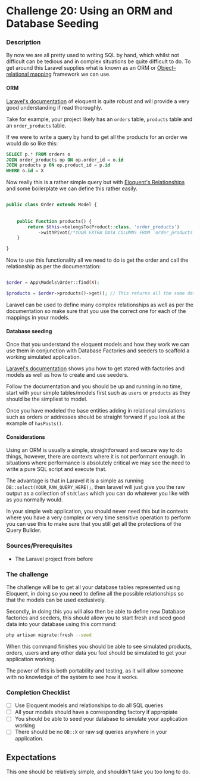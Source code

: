 # Challenge 20: Using an ORM and Database Seeding

### Description

By now we are all pretty used to writing SQL by hand, which whilst not difficult can be tedious and in complex
situations be quite difficult to do. To get around this Laravel supplies what is known as an ORM
or [Object–relational mapping](https://en.wikipedia.org/wiki/Object%E2%80%93relational_mapping) framework we can use.

#### ORM

[Laravel's documentation](https://laravel.com/docs/9.x/eloquent) of eloquent is quite robust and will provide a very
good understanding if read thoroughly.

Take for example, your project likely has an `orders` table, `products` table and an `order_products` table.

If we were to write a query by hand to get all the products for an order we would do so like this:

```sql 
SELECT p.* FROM orders o 
JOIN order_products op ON op.order_id = o.id
JOIN products p ON op.product_id = p.id
WHERE o.id = X
```

Now really this is a rather simple query but
with [Eloquent's Relationships](https://laravel.com/docs/9.x/eloquent-relationships) and some boilerplate we can define
this rather easily.

```php

public class Order extends Model {
    
    
    public function products() {
        return $this->belongsTo(Product::class, 'order_products')
            ->withPivot(/*YOUR EXTRA DATA COLUMNS FROM `order_products` HERE*/);
    }

}

```

Now to use this functionality all we need to do is get the order and call the relationship as per the documentation:

```php

$order = App\Models\Order::find(X);

$products = $order->products()->get(); // This returns all the same data 
```

Laravel can be used to define many complex relationships as well as per the documentation so make sure that you use the
correct one for each of the mappings in your models.

#### Database seeding

Once that you understand the eloquent models and how they work we can use them in conjunction with Database Factories
and seeders to scaffold a working simulated application.

[Laravel's documentation](https://laravel.com/docs/9.x/seeding#using-model-factories) shows you how to get stared with
factories and models as well as how to create and use seeders.

Follow the documentation and you should be up and running in no time, start with your simple tables/models first such
as `users` or `products` as they should be the simpliest to model.

Once you have modeled the base entities adding in relational simulations such as orders or addresses should be straight
forward if you look at the example of `hasPosts()`.

#### Considerations

Using an ORM is usually a simple, straightforward and secure way to do things, however, there are contexts where it is
not performant enough. In situations where performance is absolutely critical we may see the need to write a pure SQL
script and execute that.

The advantage is that in Laravel it is a simple as running `DB::select(YOUR_RAW_QUERY_HERE);`, then laravel will just
give you the raw output as a collection of `stdClass` which you can do whatever you like with as you normally would.

In your simple web application, you should never need this but in contexts where you have a very complex or very time
sensitive operation to perform you can use this to make sure that you still get all the protections of the Query
Builder.

### Sources/Prerequisites

- The Laravel project from before

### The challenge

The challenge will be to get all your database tables represented using Eloquent, in doing so you need to define all the
possible relationships so that the models can be used exclusively.

Secondly, in doing this you will also then be able to define new Database factories and seeders, this should allow you
to start fresh and seed good data into your database using this command:

```bash
php artisan migrate:fresh --seed
```

When this command finishes you should be able to see simulated products, orders, users and any other data you feel
should be simulated to get your application working.

The power of this is both portability and testing, as it will allow someone with no knowledge of the system to see how
it works.

### Completion Checklist

- [ ] Use Eloquent models and relationships to do all SQL queries
- [ ] All your models should have a corresponding factory if appropiate
- [ ] You should be able to seed your database to simulate your application working
- [ ] There should be no `DB::X` or raw sql queries anywhere in your application.

## Expectations

This one should be relatively simple, and shouldn't take you too long to do. 
